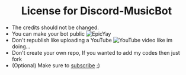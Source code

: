 <h1 align="center">License for Discord-MusicBot</h1>

- The credits should not be changed.
- You can make your bot public ![EpicYay](https://cdn.discordapp.com/emojis/825211636171800596.gif?v=1&size=16)
- Don't republish like uploading a YouTube ![YouTube](https://cdn.discordapp.com/emojis/749289646097432667.png?v=1&size=16) video like im doing...
- Don't create your own repo, If you wanted to add my codes then just fork
- (Optional) Make sure to [subscribe](https://youtube.com/CodingWithSudhan) ;)
